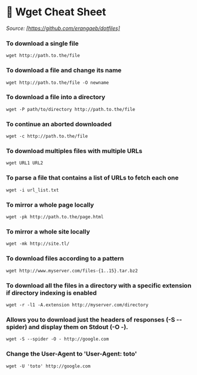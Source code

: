 # 🔗 Wget Cheat Sheet
*Source: [https://github.com/erangaeb/dotfiles]*

### To download a single file
    wget http://path.to.the/file

### To download a file and change its name
    wget http://path.to.the/file -O newname

### To download a file into a directory
    wget -P path/to/directory http://path.to.the/file

### To continue an aborted downloaded
    wget -c http://path.to.the/file

### To download multiples files with multiple URLs
    wget URL1 URL2

### To parse a file that contains a list of URLs to fetch each one
    wget -i url_list.txt

### To mirror a whole page locally
    wget -pk http://path.to.the/page.html

### To mirror a whole site locally
    wget -mk http://site.tl/

### To download files according to a pattern
    wget http://www.myserver.com/files-{1..15}.tar.bz2

### To download all the files in a directory with a specific extension if directory indexing is enabled
    wget -r -l1 -A.extension http://myserver.com/directory

### Allows you to download just the headers of responses (-S --spider) and display them on Stdout (-O -).
    wget -S --spider -O - http://google.com

### Change the User-Agent to 'User-Agent: toto'
    wget -U 'toto' http://google.com